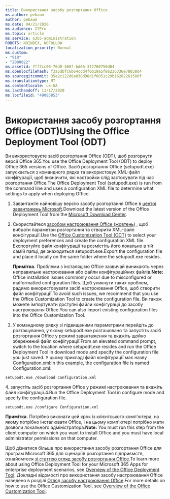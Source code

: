 ```yaml
---
title: Використання засобу розгортання Office
ms.author: pebaum
author: pebaum
ms.date: 04/21/2020
ms.audience: ITPro
ms.topic: article
ms.service: o365-administration
ROBOTS: NOINDEX, NOFOLLOW
localization_priority: Normal
ms.custom:
- "918"
- "2000022"
ms.assetid: 7ff7cc06-76d0-468f-bd66-3f2760750d04
ms.openlocfilehash: f3a5dbfc6b64ccd4f0b19a5f86236336e78838d4
ms.sourcegitcommit: 35e2c122d8a838d98d1f0851c29b16282261580f
ms.translationtype: MT
ms.contentlocale: uk-UA
ms.lasthandoff: 11/17/2020
ms.locfileid: "49085853"
---
```

# <a name="using-the-office-deployment-tool-odt"></a><span data-ttu-id="80a71-102">Використання засобу розгортання Office (ODT)</span><span class="sxs-lookup"><span data-stu-id="80a71-102">Using the Office Deployment Tool (ODT)</span></span>

<span data-ttu-id="80a71-103">Ви використовуєте засіб розгортання Office (ODT), щоб розгорнути версії Office 365.</span><span class="sxs-lookup"><span data-stu-id="80a71-103">You use the Office Deployment Tool (ODT) to deploy Office 365 versions of Office.</span></span> <span data-ttu-id="80a71-104">Засіб розгортання Office (setupodt.exe) запускається з командного рядка та використовує XML-файл конфігурації, щоб визначити, які настройки слід застосувати під час розгортання Office.</span><span class="sxs-lookup"><span data-stu-id="80a71-104">The Office Deployment Tool (setupodt.exe) is run from the command line and uses a configuration XML file to determine what settings to apply when deploying Office.</span></span>
  
1. <span data-ttu-id="80a71-105">Завантажте найновішу версію засобу розгортання Office в [центрі завантажень Microsoft](https://go.microsoft.com/fwlink/p/?LinkID=626065).</span><span class="sxs-lookup"><span data-stu-id="80a71-105">Download the latest version of the Office Deployment Tool from the [Microsoft Download Center](https://go.microsoft.com/fwlink/p/?LinkID=626065).</span></span>

2. <span data-ttu-id="80a71-106">Скористайтеся [засобом настроювання Office (жовтень)](https://config.office.com) , щоб вибрати параметри розгортання та створити XML-файл конфігурації.</span><span class="sxs-lookup"><span data-stu-id="80a71-106">Use the [Office Customization Tool (OCT)](https://config.office.com) to select your deployment preferences and create the configuration XML file.</span></span> <span data-ttu-id="80a71-107">Експортуйте файл конфігурації та розмістіть його локально в тій самій папці, де знаходиться setupodt.exe.</span><span class="sxs-lookup"><span data-stu-id="80a71-107">Export the configuration file and place it locally on the same folder where the setupodt.exe resides.</span></span>

    <span data-ttu-id="80a71-108">**Примітка.** Проблеми з інсталяцією Office зазвичай виникають через неправильне настроювання або файли конфігураційних файлів.</span><span class="sxs-lookup"><span data-stu-id="80a71-108">**Note:** Office installation issues commonly occur due to misconfigured or malformatted configuration files.</span></span> <span data-ttu-id="80a71-109">Щоб уникнути таких проблем, радимо використовувати засіб настроювання Office, щоб створити файл конфігурації.</span><span class="sxs-lookup"><span data-stu-id="80a71-109">To avoid such issues, we recommend that you use the Office Customization Tool to create the configuration file.</span></span> <span data-ttu-id="80a71-110">Ви також можете імпортувати доступні файли конфігурації до засобу настроювання Office.</span><span class="sxs-lookup"><span data-stu-id="80a71-110">You can also import existing configuration files into the Office Customization Tool.</span></span>

3. <span data-ttu-id="80a71-111">У командному рядку зі підвищеними параметрами перейдіть до розташування, у якому setupodt.exe розташовано та запустіть засіб розгортання Office у режимі завантаження та вкажіть щойно збережений файл конфігурації.</span><span class="sxs-lookup"><span data-stu-id="80a71-111">From an elevated command prompt, switch to the location where setupodt.exe resides and run the Office Deployment Tool in download mode and specify the configuration file you just saved.</span></span> <span data-ttu-id="80a71-112">У цьому прикладі файл конфігурації має назву Configuration.xml:</span><span class="sxs-lookup"><span data-stu-id="80a71-112">In this example, the configuration file is named Configuration.xml:</span></span>

```setupodt.exe /download Configuration.xml```

<span data-ttu-id="80a71-113">4. запустіть засіб розгортання Office у режимі настроювання та вкажіть файл конфігурації.</span><span class="sxs-lookup"><span data-stu-id="80a71-113">4.Run the Office Deployment Tool in configure mode and specify the configuration file.</span></span>

```setupodt.exe /configure Configuration.xml```

<span data-ttu-id="80a71-114">**Примітка.** Потрібно виконати цей крок із клієнтського комп'ютера, на якому потрібно інсталювати Office, і на цьому комп'ютері потрібно мати дозволи локального адміністратора.</span><span class="sxs-lookup"><span data-stu-id="80a71-114">**Note:** You must run this step from the client computer on which you want to install Office and you must have local administrator permissions on that computer.</span></span>

<span data-ttu-id="80a71-115">Щоб дізнатися більше про використання засобу розгортання Office для програм Microsoft 365 для сценаріїв розгортання підприємств, ознайомтеся [зі статтею огляд засобу розгортання Office](https://docs.microsoft.com/deployoffice/overview-office-deployment-tool).</span><span class="sxs-lookup"><span data-stu-id="80a71-115">To learn more about using Office Deployment Tool for your Microsoft 365 Apps for enterprise deployment scenarios, see [Overview of the Office Deployment Tool](https://docs.microsoft.com/deployoffice/overview-office-deployment-tool).</span></span> <span data-ttu-id="80a71-116">Докладні відомості про використання засобу настроювання Office наведено в розділі [Огляд засобу настроювання Office](https://docs.microsoft.com/DeployOffice/overview-of-the-office-customization-tool-for-click-to-run).</span><span class="sxs-lookup"><span data-stu-id="80a71-116">For more details on how to use the Office Customization Tool, see [Overview of the Office Customization Tool](https://docs.microsoft.com/DeployOffice/overview-of-the-office-customization-tool-for-click-to-run).</span></span>
